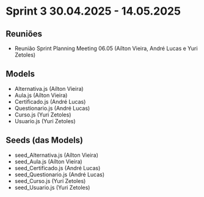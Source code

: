 # Sprint 3 30.04.2025 - 14.05.2025

## Reuniões
- Reunião Sprint Planning Meeting 06.05 (Aílton Vieira, André Lucas e Yuri Zetoles)

## Models
- Alternativa.js (Aílton Vieira)
- Aula.js (Aílton Vieira)
- Certificado.js (André Lucas)
- Questionario.js (André Lucas)
- Curso.js (Yuri Zetoles)
- Usuario.js (Yuri Zetoles)

## Seeds (das Models)
- seed_Alternativa.js (Aílton Vieira)
- seed_Aula.js (Aílton Vieira)
- seed_Certificado.js (André Lucas)
- seed_Questionario.js (André Lucas)
- seed_Curso.js (Yuri Zetoles)
- seed_Usuario.js (Yuri Zetoles)

